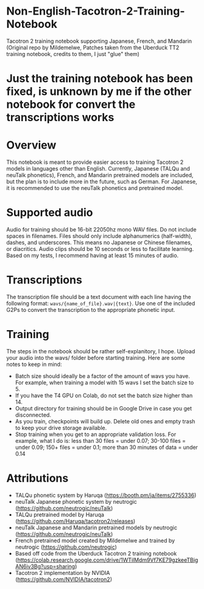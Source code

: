 # Non-English-Tacotron-2-Training-Notebook
Tacotron 2 training notebook supporting Japanese, French, and Mandarin
(Original repo by Mildemelwe, Patches taken from the Uberduck TT2 training notebook, credits to them, I just "glue" them)

# Just the training notebook has been fixed, is unknown by me if the other notebook for convert the transcriptions works

# Overview
This notebook is meant to provide easier access to training Tacotron 2 models in languages other than English. Currently, Japanese (TALQu and neuTalk phonetics), French, and Mandarin pretrained models are included, but the plan is to include more in the future, such as German. For Japanese, it is recommended to use the neuTalk phonetics and pretrained model.
# Supported audio
Audio for training should be 16-bit 22050hz mono WAV files. Do not include spaces in filenames. Files should only include alphanumerics (half-width), dashes, and underscores. This means no Japanese or Chinese filenames, or diacritics. Audio clips should be 10 seconds or less to facilitate learning. Based on my tests, I recommend having at least 15 minutes of audio.
# Transcriptions
The transcription file should be a text document with each line having the following format: `wavs/{name_of_file}.wav|{text}`. Use one of the included G2Ps to convert the transcription to the appropriate phonetic input.
# Training
The steps in the notebook should be rather self-explanitory, I hope. Upload your audio into the wavs/ folder before starting training. Here are some notes to keep in mind:
- Batch size should ideally be a factor of the amount of wavs you have. For example, when training a model with 15 wavs I set the batch size to 5.
- If you have the T4 GPU on Colab, do not set the batch size higher than 14.
- Output directory for training should be in Google Drive in case you get disconnected.
- As you train, checkpoints will build up. Delete old ones and empty trash to keep your drive storage available.
- Stop training when you get to an appropriate validation loss. For example, what I do is: less than 30 files = under 0.07; 30-100 files = under 0.09; 150+ files = under 0.1; more than 30 minutes of data = under 0.14
# Attributions
- TALQu phonetic system by Haruqa (https://booth.pm/ja/items/2755336)
- neuTalk Japanese phonetic system by neutrogic (https://github.com/neutrogic/neuTalk)
- TALQu pretrained model by Haruqa (https://github.com/Haruqa/tacotron2/releases)
- neuTalk Japanese and Mandarin pretrained models by neutrogic (https://github.com/neutrogic/neuTalk)
- French pretrained model created by Mildemelwe and trained by neutrogic (https://github.com/neutrogic)
- Based off code from the Uberduck Tacotron 2 training notebook (https://colab.research.google.com/drive/1WTilMdm9Vf7KE79gzkeeTBigAN6iv3Bg?usp=sharing)
- Tacotron 2 implementation by NVIDIA (https://github.com/NVIDIA/tacotron2)
